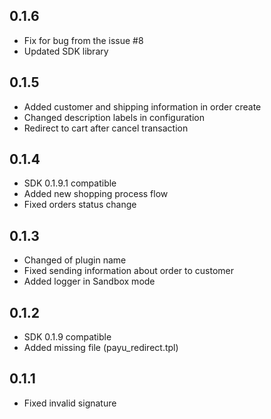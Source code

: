 ## 0.1.6

* Fix for bug from the issue #8
* Updated SDK library

## 0.1.5

* Added customer and shipping information in order create
* Changed description labels in configuration
* Redirect to cart after cancel transaction

## 0.1.4

* SDK 0.1.9.1 compatible
* Added new shopping process flow
* Fixed orders status change

## 0.1.3

* Changed of plugin name
* Fixed sending information about order to customer
* Added logger in Sandbox mode

## 0.1.2

* SDK 0.1.9 compatible
* Added missing file (payu_redirect.tpl)

## 0.1.1

* Fixed invalid signature